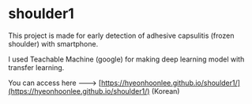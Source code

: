 # shoulder1
This project is made for early detection of adhesive capsulitis (frozen shoulder) with smartphone.

I used Teachable Machine (google) for making deep learning model with transfer learning.

You can access here ---> [https://hyeonhoonlee.github.io/shoulder1/](https://hyeonhoonlee.github.io/shoulder1/) (Korean)
